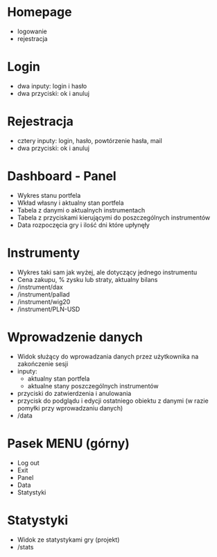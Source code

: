# Homepage
- logowanie
- rejestracja

# Login
- dwa inputy: login i hasło
- dwa przyciski: ok i anuluj

# Rejestracja
- cztery inputy: login, hasło, powtórzenie hasła, mail
- dwa przyciski: ok i anuluj

# Dashboard - Panel
- Wykres stanu portfela
- Wkład własny i aktualny stan portfela
- Tabela z danymi o aktualnych instrumentach
- Tabela z przyciskami kierującymi do poszczególnych            instrumentów
- Data rozpoczęcia gry i ilość dni które upłynęły

# Instrumenty
- Wykres taki sam jak wyżej, ale dotyczący jednego instrumentu
- Cena zakupu, % zysku lub straty, aktualny bilans
- /instrument/dax
- /instrument/pallad
- /instrument/wig20
- /instrument/PLN-USD

# Wprowadzenie danych
- Widok służący do wprowadzania danych przez użytkownika na     zakończenie sesji
- inputy: 
    - aktualny stan portfela
    - aktualne stany poszczególnych instrumentów
- przyciski do zatwierdzenia i anulowania
- przycisk do podglądu i edycji ostatniego obiektu z danymi     (w razie pomyłki przy wprowadzaniu danych)
- /data

# Pasek MENU (górny)
- Log out
- Exit
- Panel
- Data
- Statystyki

# Statystyki
- Widok ze statystykami gry (projekt)
- /stats